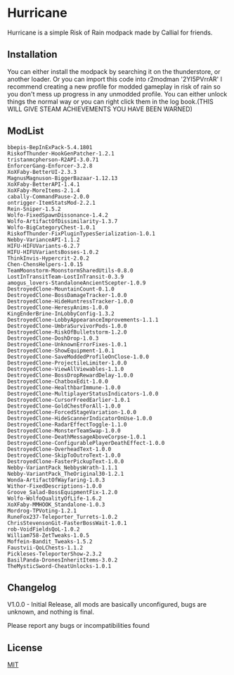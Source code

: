 # Hurricane

Hurricane is a simple Risk of Rain modpack made by Callial for friends.

## Installation

You can either install the modpack by searching it on the thunderstore, or another loader. Or you can import this code into r2modman '2YI5PVrrAR'
I recommend creating a new profile for modded gameplay in risk of rain so you don't mess up progress in any unmodded profile.
You can either unlock things the normal way or you can right click them in the log book.(THIS WILL GIVE STEAM ACHIEVEMENTS YOU HAVE BEEN WARNED)

## ModList

```
bbepis-BepInExPack-5.4.1801
RiskofThunder-HookGenPatcher-1.2.1
tristanmcpherson-R2API-3.0.71
EnforcerGang-Enforcer-3.2.8
XoXFaby-BetterUI-2.3.3
MagnusMagnuson-BiggerBazaar-1.12.13
XoXFaby-BetterAPI-1.4.1
XoXFaby-MoreItems-2.1.4
cabally-CommandPause-2.0.0
ontrigger-ItemStatsMod-2.2.1
Rein-Sniper-1.5.2
Wolfo-FixedSpawnDissonance-1.4.2
Wolfo-ArtifactOfDissimilarity-1.3.7
Wolfo-BigCategoryChest-1.0.1
RiskofThunder-FixPluginTypesSerialization-1.0.1
Nebby-VarianceAPI-1.1.2
HIFU-HIFUVariants-6.2.7
HIFU-HIFUVariantsBosses-1.0.2
ThinkInvis-Hypercrit-2.0.2
Chen-ChensHelpers-1.0.15
TeamMoonstorm-MoonstormSharedUtils-0.8.0
LostInTransitTeam-LostInTransit-0.3.9
amogus_lovers-StandaloneAncientScepter-1.0.9
DestroyedClone-MountainCount-0.1.0
DestroyedClone-BossDamageTracker-1.0.0
DestroyedClone-HideHuntressTracker-1.0.0
DestroyedClone-HeresyAnims-1.0.0
KingEnderBrine-InLobbyConfig-1.3.2
DestroyedClone-LobbyAppearanceImprovements-1.1.1
DestroyedClone-UmbraSurvivorPods-1.0.0
DestroyedClone-RiskOfBulletstorm-1.2.0
DestroyedClone-DoshDrop-1.0.3
DestroyedClone-UnknownErrorFixes-1.0.1
DestroyedClone-ShowEquipment-1.0.1
DestroyedClone-SaveModdedProfileOnClose-1.0.0
DestroyedClone-ProjectileLimiter-1.0.0
DestroyedClone-ViewAllViewables-1.1.0
DestroyedClone-BossDropRewardDelay-1.0.0
DestroyedClone-ChatboxEdit-1.0.0
DestroyedClone-HealthbarImmune-1.0.0
DestroyedClone-MultiplayerStatusIndicators-1.0.0
DestroyedClone-CursorFreedEarlier-1.0.1
DestroyedClone-GoldChestForAll-1.0.0
DestroyedClone-ForcedStageVariation-1.0.0
DestroyedClone-HideScannerIndicatorOnUse-1.0.0
DestroyedClone-RadarEffectToggle-1.1.0
DestroyedClone-MonsterTeamSwap-1.0.0
DestroyedClone-DeathMessageAboveCorpse-1.0.1
DestroyedClone-ConfigurablePlayerDeathEffect-1.0.0
DestroyedClone-OverheadText-1.0.0
DestroyedClone-SkipToOutroText-1.0.0
DestroyedClone-FasterPickupText-1.0.0
Nebby-VariantPack_NebbysWrath-1.1.1
Nebby-VariantPack_TheOriginal30-1.2.1
Wonda-ArtifactOfWayfaring-1.0.3
Withor-FixedDescriptions-1.0.0
Groove_Salad-BossEquipmentFix-1.2.0
Wolfo-WolfoQualityOfLife-1.6.2
XoXFaby-MMHOOK_Standalone-1.0.3
Mordrog-TPVoting-1.2.1
RuneFox237-Teleporter_Turrets-1.0.2
ChrisStevensonGit-FasterBossWait-1.0.1
rob-VoidFieldsQoL-1.0.2
William758-ZetTweaks-1.0.5
Moffein-Bandit_Tweaks-1.5.2
Faustvii-QoLChests-1.1.2
Pickleses-TeleporterShow-2.3.2
BasilPanda-DronesInheritItems-3.0.2
TheMysticSword-CheatUnlocks-1.0.1
```

## Changelog
V1.0.0 - Initial Release, all mods are basically unconfigured, bugs are unknown, and nothing is final.

Please report any bugs or incompatibilities found

## License
[MIT](https://choosealicense.com/licenses/mit/)
